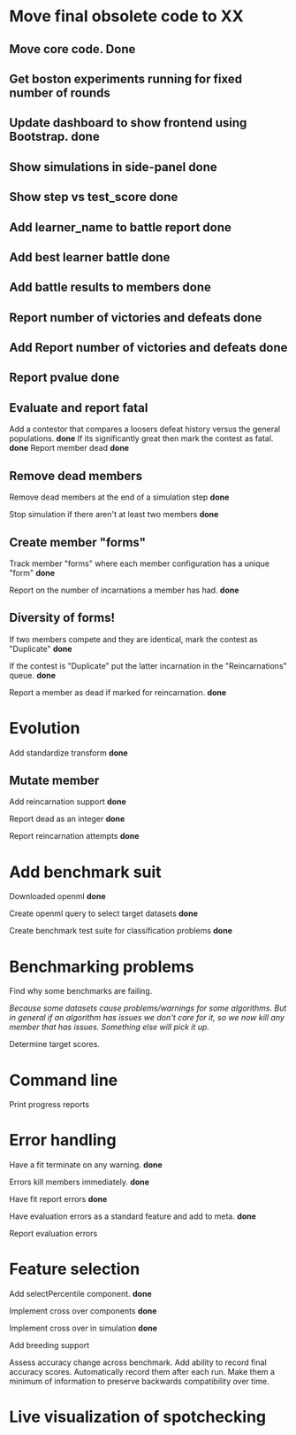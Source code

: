 # Move final obsolete code to XX

## Move core code. **Done**

## Get boston experiments running for fixed number of rounds

## Update dashboard to show frontend using Bootstrap. **done**

## Show simulations in side-panel **done**

## Show step vs test_score **done**

## Add learner_name to battle report **done**

## Add best learner battle **done**

## Add battle results to members **done**

## Report number of victories and defeats **done**

## Add Report number of victories and defeats **done**

## Report pvalue **done**

## Evaluate and report fatal

Add a contestor that compares a loosers defeat history versus the general populations. **done**
If its significantly great then mark the contest as fatal. **done**
Report member dead **done**

## Remove dead members

Remove dead members at the end of a simulation step **done**

Stop simulation if there aren't at least two members **done**

## Create member "forms"

Track member "forms" where each member configuration has a unique "form" **done**

Report on the number of incarnations a member has had. **done**

## Diversity of forms!

If two members compete and they are identical, mark the contest as "Duplicate" **done**

If the contest is "Duplicate" put the latter incarnation in the "Reincarnations" queue. **done**

Report a member as dead if marked for reincarnation. **done**

# Evolution

Add standardize transform **done**

## Mutate member

Add reincarnation support **done**

Report dead as an integer **done**

Report reincarnation attempts **done**

# Add benchmark suit

Downloaded openml **done**

Create openml query to select target datasets **done**

Create benchmark test suite for classification problems **done**

# Benchmarking problems

Find why some benchmarks are failing.

*Because some datasets cause problems/warnings for some algorithms. But in general if an algorithm has issues we don't
care for it, so we now kill any member that has issues. Something else will pick it up.*

Determine target scores.

# Command line

Print progress reports

# Error handling

Have a fit terminate on any warning. **done**

Errors kill members immediately. **done**

Have fit report errors **done**

Have evaluation errors as a standard feature and add to meta. **done**

Report evaluation errors

# Feature selection

Add selectPercentile component. **done**

Implement cross over components **done**

Implement cross over in simulation **done**

Add breeding support

Assess accuracy change across benchmark. Add ability to record final accuracy scores. Automatically record them after each
run. Make them a minimum of information to preserve backwards compatibility over time.

# Live visualization of spotchecking

